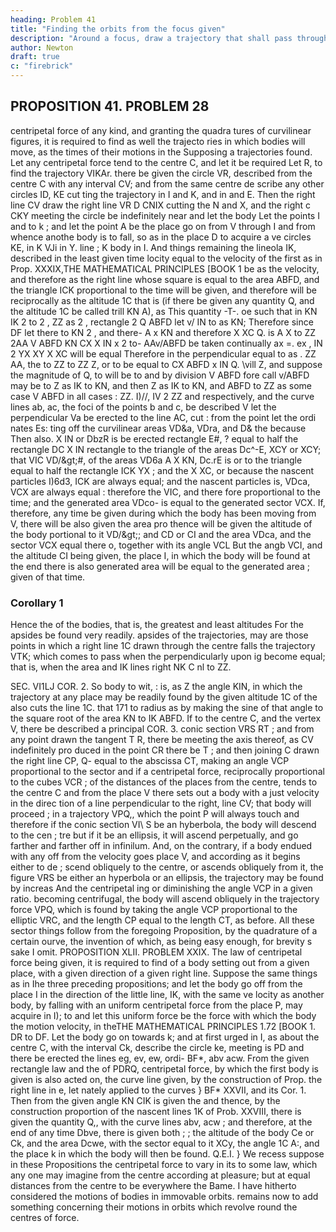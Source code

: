 ```yaml
---
heading: Problem 41
title: "Finding the orbits from the focus given"
description: "Around a focus, draw a trajectory that shall pass through given points and touch right Hues given by position"
author: Newton
draft: true
c: "firebrick"
---
```




## PROPOSITION 41. PROBLEM 28

centripetal force of any kind, and granting the quadra
tures of curvilinear figures, it is required to find as well the trajecto
ries in which bodies will move, as the times of their motions in the
Supposing a
trajectories found.
Let any centripetal force tend to
the centre C, and let it be required
Let R,
to find the trajectory VIKAr.
there be given the circle
VR,
described
from the centre C with any interval
CV; and from the same centre de
scribe
any other
circles
ID,
KE cut
ting the trajectory in I and K, and
in
and E. Then
the right line
CV
draw the right
line
VR
D
CNIX cutting the
N and X, and the right
c
CKY
meeting the circle
be indefinitely near and let the body
Let the points I and
to k ; and let the point A be the place
go on from V through I and
from whence anothe body is to fall, so as in the place D to acquire a ve
circles
KE,
in
K
VJi in Y.
line
;
K
body in I. And things remaining
the lineola IK, described in the least given time
locity equal to the velocity of the first
as in Prop.
XXXIX,THE MATHEMATICAL PRINCIPLES
[BOOK
1
be as the velocity, and therefore as the right line whose
square is
equal to the area ABFD, and the triangle ICK proportional to the time
will be given, and therefore
will be reciprocally as the altitude 1C
that is (if there be given any quantity Q, and the altitude 1C be called
trill
KN
A), as
This quantity
-T-.
oe such that in
KN
IK 2 to
2
,
ZZ
as
2
,
rectangle
2
Q
ABFD
let
v/
IN
to
as
KN;
Therefore since
DF
let there
to
KN
2
,
and there-
A x KN
and therefore
X
XC
Q.
is
A X
to
ZZ 2AA V ABFD
KN
CX
X IN x
2
to-
AAv/ABFD
be taken continually
ax
=. ex
,
IN 2
YX
XY X XC will be equal
Therefore in the perpendicular
equal to
as
.
ZZ
AA, the
to
ZZ to ZZ
Z, or
to
be equal to
CX
ABFD
x IN
Q.
\vill
Z, and suppose the magnitude of Q, to
will be to
and by division
V ABFD
fore
call
v/ABFD may be to Z as IK to KN, and then
Z as IK to KN, and ABFD to ZZ as
some case
V ABFD
in all cases
:
ZZ.
I)//, IV
2
ZZ
and
respectively,
and
the curve lines ab, ac, the foci of the points b and c, be described
V let the perpendicular Va be erected to the line AC, cut
:
from the point
let the ordi nates Es:
ting off the curvilinear areas VD&a, VDra, and
D&
the
because
Then
also.
X IN or DbzR is
be
erected
rectangle
E#,
?
equal to half the rectangle
DC X IN
rectangle
to the triangle
of the areas
Dc^-E,
XCY
or
XCY;
that
VIC
VD/&amp;gt;#,
of the areas
VD6a
A X KN,
Dc.rE
is
or to the triangle
equal to half the rectangle
ICK
YX
;
and the
X XC,
or
because the nascent particles I)6d3, ICK
are always equal; and the nascent particles
is,
VDca,
VCX
are always equal
:
therefore the
VIC, and there
fore proportional to the time; and the generated area VDco- is equal to
the generated sector VCX.
If, therefore, any time be given during which
the body has been moving from V, there will be also given the area pro
thence will be given the altitude of the body
portional to it VD/&amp;gt;; and
CD or CI and the area VDca, and the sector VCX equal there o, together
with its angle VCL But the angb VCI, and the altitude CI being given,
the place I, in which the body will be found at the end
there is also
generated area
will be equal to the generated area
;
given
of that time.

### Corollary 1

Hence the
of the bodies, that is, the
greatest and least altitudes
For the apsides
be found very readily.
apsides of the trajectories, may
are those points in which a right line 1C drawn through the centre falls
the trajectory VTK; which comes to pass when the
perpendicularly upon
ig
become equal; that is, when the area
and
IK
lines
right
NK
C
nl
to
ZZ.

SEC. VI1LJ
COR.
2.
So
body
to wit,
:
is,
as
Z
the angle KIN, in which the trajectory at any place
may be readily found by the given altitude 1C of the
also
cuts the line 1C.
that
171
to radius as
by making the sine of that angle
to the square root of the area
KN
to
IK
ABFD.
If to the centre C, and the
vertex
V, there be described a
principal
COR.
3.
conic section
VRS
RT
;
and from any point
drawn the tangent T
R, there be
meeting the axis
thereof, as
CV indefinitely pro
duced in the point
CR
there be
T
;
and then joining C
drawn the right
line
CP,
Q-
equal to the abscissa CT, making an angle VCP proportional to the sector
and if a centripetal force, reciprocally proportional to the cubes
VCR
;
of the distances of the places from the centre, tends to the centre C and
from the place V there sets out a body with a just velocity in the direc
tion of a line perpendicular to the right, line CV; that body will proceed
;
in a trajectory VPQ,, which the point P will always touch
and therefore
if the conic section VI\ S be an hyberbola, the body will descend to the cen
;
tre
but if it be an ellipsis, it will ascend perpetually, and go farther and
farther off in infinilum.
And, on the contrary, if a body endued with any
off
from
the
velocity goes
place V, and according as it begins either to de
;
scend obliquely to the centre, or ascends obliquely from it, the figure VRS
be either an hyperbola or an ellipsis, the trajectory may be found by increas
And the centripetal
ing or diminishing the angle VCP in a given ratio.
becoming centrifugal, the body will ascend obliquely in the trajectory
force
VPQ, which is found by taking the angle VCP proportional to the elliptic
VRC, and the length CP equal to the length CT, as before. All these
sector
things follow from the foregoing Proposition, by the quadrature of a certain
ourve, the invention of which, as being easy enough, for brevity s sake I omit.
PROPOSITION XLII. PROBLEM XXIX.
The law of centripetal force being given, it is required to find
of a body setting out from a given place, with a given
direction of a given right line.
Suppose the same things as in
Ihe three preceding propositions;
and let the body go off from
the place I in the direction of the
little line, IK, with the same ve
locity as another body,
by falling
with an uniform centripetal force
from the place P, may acquire in
I);
to
and
let this
uniform force be
the force with which the body
the motion
velocity, in theTHE MATHEMATICAL PRINCIPLES
1.72
[BOOK
1.
DR
to DF.
Let the body go on towards k; and
at first urged in I, as
about the centre C, with the interval Ck, describe the circle ke, meeting
is
PD
and
there be erected the lines eg, ev, ew, ordi-
BF*, abv acw. From the given rectangle
law
and
the
of
PDRQ,
centripetal force, by which the first body is
given
is also
acted on, the curve line
given, by the construction of Prop.
the right line
in
e,
let
nately applied to the curves
}
BF*
XXVII, and
its
Cor.
1.
Then from
the given angle
KN
CIK
is
given the
and thence, by the construction
proportion of the nascent lines 1K
of Prob. XXVIII, there is given the quantity Q,, with the curve lines abv,
acw ; and therefore, at the end of any time Dbve, there is given both
;
;
the altitude of the body Ce or Ck, and the area Dcwe, with the sector
equal to it XCy, the angle 1C A:, and the place k in which the body will
then be found.
Q.E.I.
}
We
recess
suppose in these Propositions the centripetal force to vary in its
to some law, which any one may
imagine
from the centre according
at pleasure; but at equal distances
from the centre
to be
everywhere the
Bame.
I
have hitherto considered the motions of bodies in immovable
orbits.
remains now to add something concerning their motions in orbits which
revolve round the centres of force.